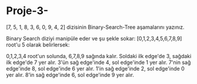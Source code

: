 # Proje-3-

[7, 5, 1, 8, 3, 6, 0, 9, 4, 2] dizisinin Binary-Search-Tree aşamalarını yazınız. 

Binary Search diziyi manipüle eder ve şu şekle sokar: [0,1,2,3,4,5,6,7,8,9]  
root'u 5 olarak belirlersek:

   0,1,2,3,4 root'un solunda, 6,7,8,9 sağında kalır.
   Soldaki ilk edge'de 3, sağdaki ilk edge'de 7 yer alır.
  3'ün sağ edge'inde 4, sol edge'inde 1 yer alır. 
  7'nin sağ edge'inde 8, sol edge'inde 6 yer alır. 
  1'in sağ edge'inde 2, sol edge'inde 0 yer alır. 
  8'in sağ edge'inde 6, sol edge'inde 9 yer alır. 
 
